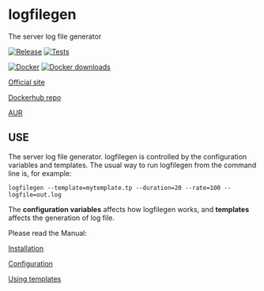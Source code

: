 # logfilegen

The server log file generator

[![Release](../../actions/workflows/release.yml/badge.svg)](../../actions/workflows/release.yml)
[![Tests](../../actions/workflows/tests.yml/badge.svg)](../../actions/workflows/tests.yml)

[![Docker](../../actions/workflows/docker.yml/badge.svg)](../../actions/workflows/docker.yml)
[![Docker downloads](https://img.shields.io/docker/pulls/psemiletov/logfilegen.svg)](https://hub.docker.com/r/psemiletov/logfilegen)

[Official site](https://psemiletov.github.io/logfilegen/)

[Dockerhub repo](https://hub.docker.com/r/psemiletov/logfilegen/general)

[AUR](https://aur.archlinux.org/packages/logfilegen)


## USE

The server log file generator. logfilegen is controlled by the configuration variables and templates. The usual way to run logfilegen from the command line is, for example:


```console
logfilegen --template=mytemplate.tp --duration=20 --rate=100 --logfile=out.log
```

The **configuration variables** affects how logfilegen works, and **templates** affects the  generation of log file.

Please read the Manual:

[Installation](/docs/inst.md)

[Configuration](/docs/config.md)

[Using templates](/docs/templates.md)

